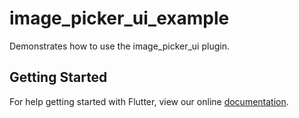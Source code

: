 # image_picker_ui_example

Demonstrates how to use the image_picker_ui plugin.

## Getting Started

For help getting started with Flutter, view our online
[documentation](https://flutter.io/).

